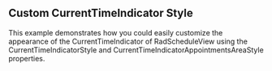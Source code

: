 ## Custom CurrentTimeIndicator Style
This example demonstrates how you could easily customize the appearance of the CurrentTimeIndicator of RadScheduleView using the CurrentTimeIndicatorStyle and CurrentTimeIndicatorAppointmentsAreaStyle properties.

[//]: <keywords:currenttimeindicatorappointmentsareastyle>